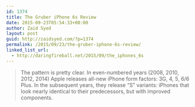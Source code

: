 ```yaml
---
id: 1374
title: The Gruber iPhone 6s Review
date: 2015-09-23T05:54:33+00:00
author: Zaid Syed
layout: post
guid: http://zaidsyed.com/?p=1374
permalink: /2015/09/23/the-gruber-iphone-6s-review/
linked_list_url:
  - http://daringfireball.net/2015/09/the_iphones_6s
---
```

> The pattern is pretty clear. In even-numbered years (2008, 2010, 2012, 2014) Apple releases all-new iPhone form factors: 3G, 4, 5, 6/6 Plus. In the subsequent years, they release “S” variants: iPhones that look nearly identical to their predecessors, but with improved components.